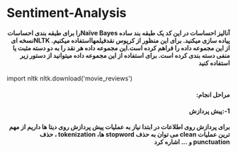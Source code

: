 # Sentiment-Analysis


<h4 dir=rtl>
آنالیز احساسات
در این کد یک طبقه بند ساده Naïve Bayesرا برای طبقه بندی احساسات پیاده سازی میکنید. برای این منظور از کرپوس نقدفیلمهااستفاده میکنیم.   NLTKنسخه ای از این مجموعه داده را فراهم کرده است.این مجموعه داده هر نقد را به دو دسته مثبت یا منفی دسته بندی کرده است. برای استفاده از این مجموعه داده میتوانید از دستور زیر استفاده کنید
</h4>


import nltk
nltk.download('movie_reviews')





<h4 dir=rtl>
مراحل انجام:
</h4>

<h4 dir=rtl>
1-:پیش پردازش
</h4>
<h4 dir=rtl>
برای پردازش روی اطلاعات در ابتدا نیاز به عملیات پیش پردازش روی دیتا ها داریم 
از مهم ترین عملیات clean می توان به حذف stopword ها، tokenization  ، حذف punctuation و ... اشاره کرد 
</h4>



